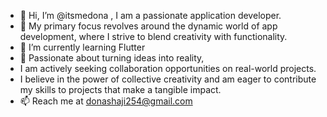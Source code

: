 - 👋 Hi, I’m @itsmedona , I am  a passionate application developer.
- 👀 My primary focus revolves around the dynamic world of app development, where I strive to blend creativity with functionality.
- 🌱 I’m currently learning Flutter
- 💞️ Passionate about turning ideas into reality,
-  I am actively seeking collaboration opportunities on real-world projects.
-  I believe in the power of collective creativity and am eager to contribute my skills to projects that make a tangible impact.
- 📫 Reach me at donashaji254@gmail.com

<!---
itsmedona/itsmedona is a ✨ special ✨ repository because its `README.md` (this file) appears on your GitHub profile.
You can click the Preview link to take a look at your changes.
--->
